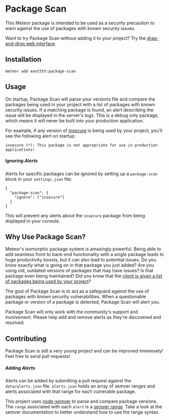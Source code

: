 # Package Scan

This Meteor package is intended to be used as a security precaution to warn against the use of packages with known security issues.

Want to try Package Scan without adding it to your project? Try the [drag-and-drop web interface](http://scan.east5th.co/).

## Installation

```
meteor add east5th:package-scan
```

## Usage

On startup, Package Scan will parse your versions file and compare the packages being used in your project with a list of packages with known security issues. If a matching package is found, an alert describing the issue will be displayed in the server's logs. This is a debug only package, which means it will never be built into your production application.

For example, if any version of [insecure](https://github.com/meteor/meteor/tree/devel/packages/insecure) is being used by your project, you'll see the following alert on startup:

```
insecure (*): This package is not appropriate for use in production applications!
```

##### Ignoring Alerts

Alerts for specific packages can be ignored by setting up a `package-scan` block in your `settings.json` file:

```
{
  "package-scan": {
    "ignore": ["insecure"]
  }
}
```

This will prevent any alerts about the `insecure` package from being displayed in your console.

## Why Use Package Scan?

Meteor's isomorphic package system is amazingly powerful. Being able to add seamless front to back-end functionality with a single package leads to huge productivity boosts, but it can also lead to potential issues. Do you know exactly what is going on in that package you just added? Are you using old, outdated versions of packages that may have issues? Is that package even being maintained? Did you know that the [client is given a list of packages being used by your project](http://www.1pxsolidtomato.com/2015/04/24/black-box-meteor-package-scanning/)?

The goal of Package Scan is to act as a safeguard against the use of packages with known security vulnerabilities. When a questionable package or version of a package is detected, Package Scan will alert you.

Package Scan will only work with the community's support and involvement. Please help add and remove alerts as they're discovered and resolved.

## Contributing

Package Scan is still a very young project and can be improved immensely! Feel free to send pull requests!

##### Adding Alerts

Alerts can be added by submitting a pull request against the ```data/alerts.json``` file. ```alerts.json``` holds an array of semver ranges and alerts associated with that range for each vulnerable package.

This project uses [node-semver](https://github.com/npm/node-semver) to parse and compare package versions. The ```range``` associated with each ```alert``` is a [semver range](https://github.com/npm/node-semver#ranges). Take a look at the semver documentation to better understand how to use the range syntax.
